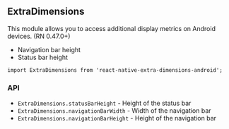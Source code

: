 ## ExtraDimensions

This module allows you to access additional display metrics on Android devices. (RN 0.47.0+)

- Navigation bar height
- Status bar height

`import ExtraDimensions from 'react-native-extra-dimensions-android';`

### API

- `ExtraDimensions.statusBarHeight` - Height of the status bar
- `ExtraDimensions.navigationBarWidth` - Width of the navigation bar
- `ExtraDimensions.navigationBarHeight` - Height of the navigation bar
